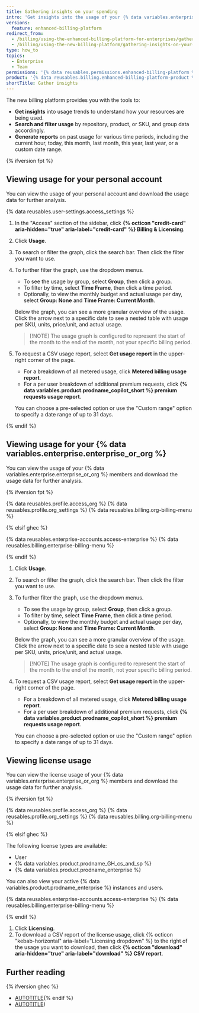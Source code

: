 ```yaml
---
title: Gathering insights on your spending
intro: 'Get insights into the usage of your {% data variables.enterprise.enterprise_or_org %} members.'
versions:
  feature: enhanced-billing-platform
redirect_from:
  - /billing/using-the-enhanced-billing-platform-for-enterprises/gathering-insights-on-your-spending
  - /billing/using-the-new-billing-platform/gathering-insights-on-your-spending
type: how_to
topics:
  - Enterprise
  - Team
permissions: '{% data reusables.permissions.enhanced-billing-platform %}'
product: '{% data reusables.billing.enhanced-billing-platform-product %}'
shortTitle: Gather insights
---
```


The new billing platform provides you with the tools to:

* **Get insights** into usage trends to understand how your resources are being used.
* **Search and filter usage** by repository, product, or SKU, and group data accordingly.
* **Generate reports** on past usage for various time periods, including the current hour, today, this month, last month, this year, last year, or a custom date range.

{% ifversion fpt %}

## Viewing usage for your personal account

You can view the usage of your personal account and download the usage data for further analysis.

{% data reusables.user-settings.access_settings %}
1. In the "Access" section of the sidebar, click **{% octicon "credit-card" aria-hidden="true" aria-label="credit-card" %} Billing & Licensing**.
1. Click **Usage**.
1. To search or filter the graph, click the search bar. Then click the filter you want to use.
1. To further filter the graph, use the dropdown menus.

   * To see the usage by group, select **Group**, then click a group.
   * To filter by time, select **Time Frame**, then click a time period.
   * Optionally, to view the monthly budget and actual usage per day, select **Group: None** and **Time Frame: Current Month**.

   Below the graph, you can see a more granular overview of the usage. Click the arrow next to a specific date to see a nested table with usage per SKU, units, price/unit, and actual usage.

   >[!NOTE] The usage graph is configured to represent the start of the month to the end of the month, not your specific billing period.

1. To request a CSV usage report, select **Get usage report** in the upper-right corner of the page.

   * For a breakdown of all metered usage, click **Metered billing usage report**.
   * For a per user breakdown of additional premium requests, click **{% data variables.product.prodname_copilot_short %} premium requests usage report**.

   You can choose a pre-selected option or use the "Custom range" option to specify a date range of up to 31 days.

{% endif %}

## Viewing usage for your {% data variables.enterprise.enterprise_or_org %}

You can view the usage of your {% data variables.enterprise.enterprise_or_org %} members and download the usage data for further analysis.

{% ifversion fpt %}

{% data reusables.profile.access_org %}
{% data reusables.profile.org_settings %}
{% data reusables.billing.org-billing-menu %}

{% elsif ghec %}

{% data reusables.enterprise-accounts.access-enterprise %}
{% data reusables.billing.enterprise-billing-menu %}

{% endif %}

1. Click **Usage**.
1. To search or filter the graph, click the search bar. Then click the filter you want to use.
1. To further filter the graph, use the dropdown menus.

   * To see the usage by group, select **Group**, then click a group.
   * To filter by time, select **Time Frame**, then click a time period.
   * Optionally, to view the monthly budget and actual usage per day, select **Group: None** and **Time Frame: Current Month**.

   Below the graph, you can see a more granular overview of the usage. Click the arrow next to a specific date to see a nested table with usage per SKU, units, price/unit, and actual usage.

   >[!NOTE] The usage graph is configured to represent the start of the month to the end of the month, not your specific billing period.

1. To request a CSV usage report, select **Get usage report** in the upper-right corner of the page.

   * For a breakdown of all metered usage, click **Metered billing usage report**.
   * For a per user breakdown of additional premium requests, click **{% data variables.product.prodname_copilot_short %} premium requests usage report**.

   You can choose a pre-selected option or use the "Custom range" option to specify a date range of up to 31 days.

## Viewing license usage

You can view the license usage of your {% data variables.enterprise.enterprise_or_org %} members and download the usage data for further analysis.

{% ifversion fpt %}

{% data reusables.profile.access_org %}
{% data reusables.profile.org_settings %}
{% data reusables.billing.org-billing-menu %}

{% elsif ghec %}

The following license types are available:

* User
* {% data variables.product.prodname_GH_cs_and_sp %}
* {% data variables.product.prodname_enterprise %}

You can also view your active {% data variables.product.prodname_enterprise %} instances and users.

{% data reusables.enterprise-accounts.access-enterprise %}
{% data reusables.billing.enterprise-billing-menu %}

{% endif %}

1. Click **Licensing**.
1. To download a CSV report of the license usage, click {% octicon "kebab-horizontal" aria-label="Licensing dropdown" %} to the right of the usage you want to download, then click **{% octicon "download" aria-hidden="true" aria-label="download" %} CSV report**.

## Further reading

{% ifversion ghec %}
* [AUTOTITLE](/rest/enterprise-admin/billing){% endif %}
* [AUTOTITLE](/billing/managing-your-billing/adding-licenses-to-an-organization))
